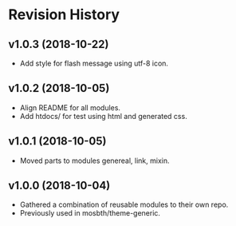 Revision History
=======================



v1.0.3 (2018-10-22)
------------------------

* Add style for flash message using utf-8 icon.



v1.0.2 (2018-10-05)
------------------------

* Align README for all modules.
* Add htdocs/ for test using html and generated css.



v1.0.1 (2018-10-05)
------------------------

* Moved parts to modules genereal, link, mixin.



v1.0.0 (2018-10-04)
------------------------

* Gathered a combination of reusable modules to their own repo.
* Previously used in mosbth/theme-generic.
